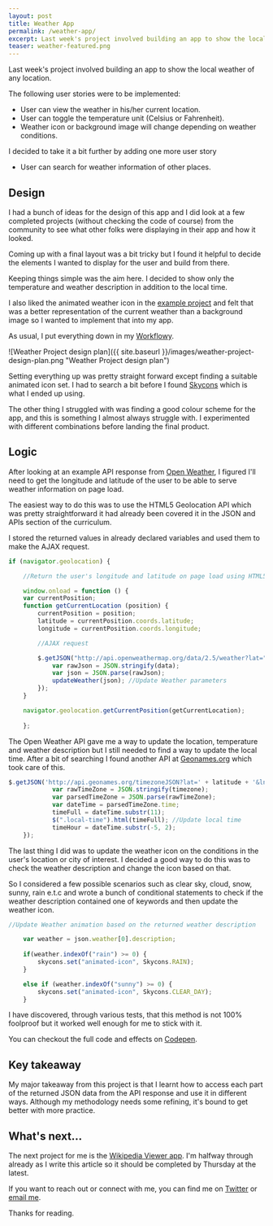 ```yaml
---
layout: post
title: Weather App
permalink: /weather-app/
excerpt: Last week's project involved building an app to show the local weather of any location. Read on to find out how I did it.
teaser: weather-featured.png
---
```


Last week's project involved building an app to show the local weather of any location.

The following user stories were to be implemented:

- User can view the weather in his/her current location.
- User can toggle the temperature unit (Celsius or Fahrenheit).
- Weather icon or background image will change depending on weather conditions.

I decided to take it a bit further by adding one more user story 

- User can search for weather information of other places.

## Design

I had a bunch of ideas for the design of this app and I did look at a few completed  projects (without checking the code of course) from the community to see what other folks were displaying in their app and how it looked.

Coming up with a final layout was a bit tricky but I found it helpful to decide the elements I wanted to display for the user and build from there.

Keeping things simple was the aim here. I decided to show only the temperature and weather description in addition to the local time. 

I also liked the animated weather icon in the [example project](http://codepen.io/FreeCodeCamp/full/bELRjV) and felt that was a better representation of the current weather than a background image so I wanted to implement that into my app.

As usual, I put everything down in my [Workflowy](https://workflowy.com/invite/2dbe7482.lnx).

![Weather Project design plan]({{ site.baseurl }}/images/weather-project-design-plan.png  "Weather Project design plan")

Setting everything up was pretty straight forward except finding a suitable animated icon set. I had to search a bit before I found [Skycons](https://darkskyapp.github.io/skycons/) which is what I ended up using.

The other thing I struggled with was finding a good colour scheme for the app, and this is something I almost always struggle with. I experimented with different combinations before landing the final product.

## Logic

After looking at an example API response from [Open Weather](http://openweathermap.org/current#geo), I figured I'll need to get the longitude and latitude of the user to be able to serve weather information on page load.

The easiest way to do this was to use the HTML5 Geolocation API which was pretty straightforward it had already been covered it in the JSON and APIs section of the curriculum.

I stored the returned values in already declared variables and used them to make the AJAX request.

```javascript
if (navigator.geolocation) {

	//Return the user's longitude and latitude on page load using HTML5 geolocation API

	window.onload = function () {
	var currentPosition;
	function getCurrentLocation (position) {
		currentPosition = position;
		latitude = currentPosition.coords.latitude;
		longitude = currentPosition.coords.longitude;

		//AJAX request

		$.getJSON("http://api.openweathermap.org/data/2.5/weather?lat=" + latitude + "&lon=" + longitude + "&APPID=******************", function (data) {
			var rawJson = JSON.stringify(data);
			var json = JSON.parse(rawJson);
			updateWeather(json); //Update Weather parameters
		});
	}

	navigator.geolocation.getCurrentPosition(getCurrentLocation);
	
	};
```

The Open Weather API gave me a way to update the location, temperature and weather description but I still needed to find a way to update the local time. After a bit of searching I found another API at [Geonames.org](http://geonames.org/) which took care of this.

```javascript
$.getJSON('http://api.geonames.org/timezoneJSON?lat=' + latitude + '&lng=' + longitude + '&username=ayoisaiah', function(timezone) {
			var rawTimeZone = JSON.stringify(timezone);
			var parsedTimeZone = JSON.parse(rawTimeZone);
			var dateTime = parsedTimeZone.time;
			timeFull = dateTime.substr(11);
			$(".local-time").html(timeFull); //Update local time
			timeHour = dateTime.substr(-5, 2);
	});
```
The last thing I did was to update the weather icon on the conditions in the user's location or city of interest. I decided a good way to do this was to check the weather description and change the icon based on that. 

So I considered a few possible scenarios such as clear sky, cloud, snow, sunny, rain e.t.c and wrote a bunch of conditional statements to check if the weather description contained one of keywords and then update the weather icon.

```javascript
//Update Weather animation based on the returned weather description

	var weather = json.weather[0].description;
	
	if(weather.indexOf("rain") >= 0) {
		skycons.set("animated-icon", Skycons.RAIN);
	}

	else if (weather.indexOf("sunny") >= 0) {
		skycons.set("animated-icon", Skycons.CLEAR_DAY);
	}

```
I have discovered, through various tests, that this method is not 100% foolproof but it worked well enough for me to stick with it.

You can checkout the full code and effects on [Codepen](http://codepen.io/ayoisaiah/full/LNLzgx/).

## Key takeaway

My major takeaway from this project is that I learnt how to access each part of the returned JSON data from the API response and use it in different ways. Although my methodology needs some refining, it's bound to get better with more practice.

## What's next... 

The next project for me is the [Wikipedia Viewer app](https://www.freecodecamp.com/challenges/build-a-wikipedia-viewer). I'm halfway through already as I write this article so it should be completed by Thursday at the latest.

If you want to reach out or connect with me, you can find me on [Twitter](https://twitter.com/ayisaiah) or [email me](mailto:sudo@ayoisaiah.com).

Thanks for reading.
